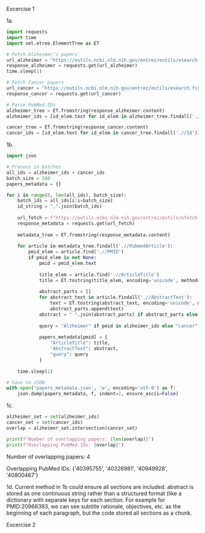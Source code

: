 Excercise 1

1a.
```python
import requests
import time
import xml.etree.ElementTree as ET
```
```python
# Fetch Alzheimer's papers
url_alzheimer = "https://eutils.ncbi.nlm.nih.gov/entrez/eutils/esearch.fcgi?db=pubmed&term=Alzheimers+AND+2024[pdat]&retmax=1000&retmode=xml"
response_alzheimer = requests.get(url_alzheimer)
time.sleep(1)

# Fetch Cancer papers
url_cancer = "https://eutils.ncbi.nlm.nih.gov/entrez/eutils/esearch.fcgi?db=pubmed&term=cancer+AND+2024[pdat]&retmax=1000&retmode=xml"
response_cancer = requests.get(url_cancer)

# Parse PubMed IDs
alzheimer_tree = ET.fromstring(response_alzheimer.content)
alzheimer_ids = [id_elem.text for id_elem in alzheimer_tree.findall('.//Id')]

cancer_tree = ET.fromstring(response_cancer.content)
cancer_ids = [id_elem.text for id_elem in cancer_tree.findall('.//Id')]
```

1b.
```python
import json

# Process in batches
all_ids = alzheimer_ids + cancer_ids
batch_size = 200
papers_metadata = {}

for i in range(0, len(all_ids), batch_size):
    batch_ids = all_ids[i:i+batch_size]
    id_string = ",".join(batch_ids)
    
    url_fetch = f"https://eutils.ncbi.nlm.nih.gov/entrez/eutils/efetch.fcgi?db=pubmed&id={id_string}&retmode=xml"
    response_metadata = requests.get(url_fetch)
    
    metadata_tree = ET.fromstring(response_metadata.content)
    
    for article in metadata_tree.findall('.//PubmedArticle'):
        pmid_elem = article.find('.//PMID')
        if pmid_elem is not None:
            pmid = pmid_elem.text
            
            title_elem = article.find('.//ArticleTitle')
            title = ET.tostring(title_elem, encoding='unicode', method='text') if title_elem is not None else ""
            
            abstract_parts = []
            for abstract_text in article.findall('.//AbstractText'):
                text = ET.tostring(abstract_text, encoding='unicode', method='text')
                abstract_parts.append(text)
            abstract = " ".join(abstract_parts) if abstract_parts else ""
            
            query = "Alzheimer" if pmid in alzheimer_ids else "cancer"
            
            papers_metadata[pmid] = {
                "ArticleTitle": title,
                "AbstractText": abstract,
                "query": query
            }
    
    time.sleep(1)
```
```python
# Save to JSON
with open('papers_metadata.json', 'w', encoding='utf-8') as f:
    json.dump(papers_metadata, f, indent=2, ensure_ascii=False)
```

1c.
```python
alzheimer_set = set(alzheimer_ids)
cancer_set = set(cancer_ids)
overlap = alzheimer_set.intersection(cancer_set)

print(f"Number of overlapping papers: {len(overlap)}")
print(f"Overlapping PubMed IDs: {overlap}")
```
Number of overlapping papers: 4

Overlapping PubMed IDs: {'40395755', '40326981', '40949928', '40800467'}


1d.
Current method in 1b could ensure all sections are included. abstract is stored as one continuous string rather than a structured format (like a dictionary with separate keys for each section. For example for PMID:20966393, we can see subtitle rationale, objectives, etc. as the beginning of each paragraph, but the code stored all sections as a chunk.


Excercise 2
